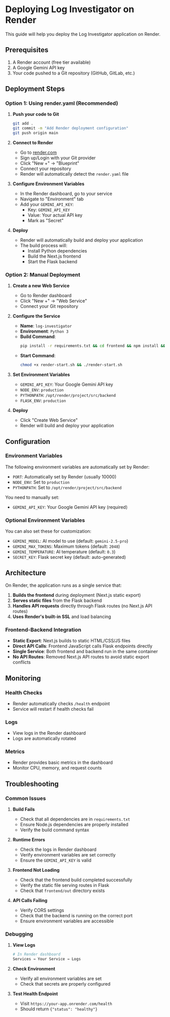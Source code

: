 # Deploying Log Investigator on Render

This guide will help you deploy the Log Investigator application on Render.

## Prerequisites

1. A Render account (free tier available)
2. A Google Gemini API key
3. Your code pushed to a Git repository (GitHub, GitLab, etc.)

## Deployment Steps

### Option 1: Using render.yaml (Recommended)

1. **Push your code to Git**
   ```bash
   git add .
   git commit -m "Add Render deployment configuration"
   git push origin main
   ```

2. **Connect to Render**
   - Go to [render.com](https://render.com)
   - Sign up/Login with your Git provider
   - Click "New +" → "Blueprint"
   - Connect your repository
   - Render will automatically detect the `render.yaml` file

3. **Configure Environment Variables**
   - In the Render dashboard, go to your service
   - Navigate to "Environment" tab
   - Add your `GEMINI_API_KEY`:
     - Key: `GEMINI_API_KEY`
     - Value: Your actual API key
     - Mark as "Secret"

4. **Deploy**
   - Render will automatically build and deploy your application
   - The build process will:
     - Install Python dependencies
     - Build the Next.js frontend
     - Start the Flask backend

### Option 2: Manual Deployment

1. **Create a new Web Service**
   - Go to Render dashboard
   - Click "New +" → "Web Service"
   - Connect your Git repository

2. **Configure the Service**
   - **Name**: `log-investigator`
   - **Environment**: `Python 3`
   - **Build Command**: 
     ```bash
     pip install -r requirements.txt && cd frontend && npm install && npm run build
     ```
   - **Start Command**: 
     ```bash
     chmod +x render-start.sh && ./render-start.sh
     ```

3. **Set Environment Variables**
   - `GEMINI_API_KEY`: Your Google Gemini API key
   - `NODE_ENV`: `production`
   - `PYTHONPATH`: `/opt/render/project/src/backend`
   - `FLASK_ENV`: `production`

4. **Deploy**
   - Click "Create Web Service"
   - Render will build and deploy your application

## Configuration

### Environment Variables

The following environment variables are automatically set by Render:

- `PORT`: Automatically set by Render (usually 10000)
- `NODE_ENV`: Set to `production`
- `PYTHONPATH`: Set to `/opt/render/project/src/backend`

You need to manually set:

- `GEMINI_API_KEY`: Your Google Gemini API key (required)

### Optional Environment Variables

You can also set these for customization:

- `GEMINI_MODEL`: AI model to use (default: `gemini-2.5-pro`)
- `GEMINI_MAX_TOKENS`: Maximum tokens (default: `2048`)
- `GEMINI_TEMPERATURE`: AI temperature (default: `0.3`)
- `SECRET_KEY`: Flask secret key (default: auto-generated)

## Architecture

On Render, the application runs as a single service that:

1. **Builds the frontend** during deployment (Next.js static export)
2. **Serves static files** from the Flask backend
3. **Handles API requests** directly through Flask routes (no Next.js API routes)
4. **Uses Render's built-in SSL** and load balancing

### Frontend-Backend Integration

- **Static Export**: Next.js builds to static HTML/CSS/JS files
- **Direct API Calls**: Frontend JavaScript calls Flask endpoints directly
- **Single Service**: Both frontend and backend run in the same container
- **No API Routes**: Removed Next.js API routes to avoid static export conflicts

## Monitoring

### Health Checks
- Render automatically checks `/health` endpoint
- Service will restart if health checks fail

### Logs
- View logs in the Render dashboard
- Logs are automatically rotated

### Metrics
- Render provides basic metrics in the dashboard
- Monitor CPU, memory, and request counts

## Troubleshooting

### Common Issues

1. **Build Fails**
   - Check that all dependencies are in `requirements.txt`
   - Ensure Node.js dependencies are properly installed
   - Verify the build command syntax

2. **Runtime Errors**
   - Check the logs in Render dashboard
   - Verify environment variables are set correctly
   - Ensure the `GEMINI_API_KEY` is valid

3. **Frontend Not Loading**
   - Check that the frontend build completed successfully
   - Verify the static file serving routes in Flask
   - Check that `frontend/out` directory exists

4. **API Calls Failing**
   - Verify CORS settings
   - Check that the backend is running on the correct port
   - Ensure environment variables are accessible

### Debugging

1. **View Logs**
   ```bash
   # In Render dashboard
   Services → Your Service → Logs
   ```

2. **Check Environment**
   - Verify all environment variables are set
   - Check that secrets are properly configured

3. **Test Health Endpoint**
   - Visit `https://your-app.onrender.com/health`
   - Should return `{"status": "healthy"}`

